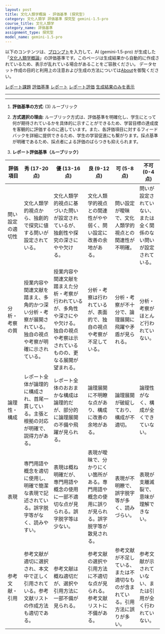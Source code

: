 ```yaml
---
layout: post
title: 文化人類学概論 - 評価基準 (探究型)
category: 文化人類学 評価基準 探究型 gemini-1.5-pro
course_title: 文化人類学
category_name: 評価基準
assignment_type: 探究型
model_name: gemini-1.5-pro
---
```


以下のコンテンツは、[プロンプト](http://127.0.0.1:8000/generated/文化人類学/gemini-1.5-pro/prompt_評価基準-探究型.md)を入力して、AI (gemini-1.5-pro) が生成した「[文化人類学概論](/contents/文化人類学/)」の評価基準です。このページは生成結果から自動的に作成されているため、表示が乱れている場合があることをご容赦ください。
データセット作成の目的と利用上の注意および生成の方法については[About](/About)を御覧ください。

[レポート課題](../レポート課題-探究型)
[評価基準](../評価基準-探究型)
[レポート](../レポート-探究型)
[レポート評価](../レポート評価-探究型)
[生成結果のみを表示](http://127.0.0.1:8000/generated/文化人類学/gemini-1.5-pro/評価基準-探究型.md)
  

***
***
  
1. **評価基準の方式**: (3) ルーブリック

2. **方式選択の理由**: ルーブリック方式は、評価基準を明確化し、学生にとって何が期待されているかを具体的に示すことができるため、学習目標の達成度を客観的に評価するのに適しています。また、各評価項目に対するフィードバックを詳細に提供できるため、学生の学習促進にも繋がります。採点基準が明確であるため、採点者による評価のばらつきも抑えられます。

3. **レポート評価基準（ルーブリック）**

| 評価項目 | 秀 (17-20点) | 優 (13-16点) | 良 (9-12点) | 可 (5-8点) | 不可 (0-4点) |
|---|---|---|---|---|---|
| 問い設定の適切性 | 文化人類学的視点から、独創的で探究に値する問いが設定されている。 | 文化人類学的視点に基づいた問いが設定されているが、独創性や探究の深さにやや欠ける。 | 文化人類学的視点との関連性がやや弱く、問い設定に改善の余地がある。 | 問い設定が曖昧で、文化人類学的視点との関連性が不明確。 | 問いが設定されていない、または全く関係のない問いが設定されている。 |
| 分析・考察の質 | 授業内容や関連文献を踏まえ、多角的かつ深い分析・考察が展開されている。独自の視点や考察が明確に示されている。 | 授業内容や関連文献を踏まえた分析・考察が行われているが、多角性や深さにやや欠ける。独自の視点や考察は示されているものの、更なる展開が望まれる。 | 分析・考察は行われているが、表面的で、独自の視点や考察が不足している。 | 分析・考察が不十分で、論理展開に飛躍や矛盾が見られる。 | 分析・考察がほとんど行われていない。 |
| 論理性・構成 | レポート全体が論理的に構成され、首尾一貫している。主張と根拠の対応が明確で、説得力がある。 | レポート全体のおおまかな構成は論理的だが、部分的に論理展開の不備や飛躍が見られる。 | 論理展開に不明瞭な点があり、構成に改善の余地がある。 | 論理展開が破綻しており、構成が不適切。 | 論理性がなく、構成が全くできていない。 |
| 表現 | 専門用語や概念を適切に使用し、明確で簡潔な表現で記述されている。誤字脱字等がなく、読みやすい。 | 表現は概ね明確だが、専門用語や概念の使用に一部不適切な点が見られる。誤字脱字等は少ない。 | 表現が曖昧で、分かりにくい箇所がある。専門用語や概念の使用に誤りが見られる。誤字脱字等が散見される。 | 表現が不明瞭で、誤字脱字等が多く、読みづらい。 | 表現が支離滅裂で、意味が理解できない。 |
| 参考文献・引用 | 参考文献が適切に選択され、本文中で正しく引用されている。参考文献リストの作成方法も適切である。 | 参考文献は概ね適切だが、選択や引用方法に一部不備が見られる。 | 参考文献の選択や引用方法に不適切な点が見られる。参考文献リストに不備がある。 | 参考文献が不足している、または不適切なものが含まれている。引用方法に誤りが多い。 | 参考文献が示されていない、または引用が全く行われていない。 |
